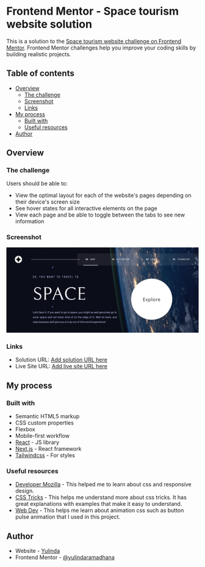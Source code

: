 # Frontend Mentor - Space tourism website solution

This is a solution to the [Space tourism website challenge on Frontend Mentor](https://www.frontendmentor.io/challenges/space-tourism-multipage-website-gRWj1URZ3). Frontend Mentor challenges help you improve your coding skills by building realistic projects.

## Table of contents

- [Overview](#overview)
  - [The challenge](#the-challenge)
  - [Screenshot](#screenshot)
  - [Links](#links)
- [My process](#my-process)
  - [Built with](#built-with)
  - [Useful resources](#useful-resources)
- [Author](#author)

## Overview

### The challenge

Users should be able to:

- View the optimal layout for each of the website's pages depending on their device's screen size
- See hover states for all interactive elements on the page
- View each page and be able to toggle between the tabs to see new information

### Screenshot

![](./screenshot.jpeg)

### Links

- Solution URL: [Add solution URL here](https://your-solution-url.com)
- Live Site URL: [Add live site URL here](https://your-live-site-url.com)

## My process

### Built with

- Semantic HTML5 markup
- CSS custom properties
- Flexbox
- Mobile-first workflow
- [React](https://reactjs.org/) - JS library
- [Next.js](https://nextjs.org/) - React framework
- [Tailwindcss](https://tailwindcss.com/) - For styles

### Useful resources

- [Developer Mozilla](https://developer.mozilla.org/en-US/) - This helped me to learn about css and responsive design.
- [CSS Tricks](https://css-tricks.com/) - This helps me understand more about css tricks. It has great explanations with examples that make it easy to understand.
- [Web Dev](https://web.dev/learn/css/animations/) - This helps me learn about animation css such as button pulse animation that I used in this project.

## Author

- Website - [Yulinda](https://www.your-site.com)
- Frontend Mentor - [@yulindaramadhana](https://www.frontendmentor.io/profile/yulindaramadhana)
